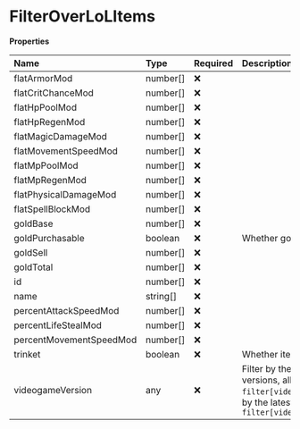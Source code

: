 # FilterOverLoLItems

**Properties**

| Name                    | Type     | Required | Description                                                                                                                                                      |
| :---------------------- | :------- | :------- | :--------------------------------------------------------------------------------------------------------------------------------------------------------------- |
| flatArmorMod            | number[] | ❌       |                                                                                                                                                                  |
| flatCritChanceMod       | number[] | ❌       |                                                                                                                                                                  |
| flatHpPoolMod           | number[] | ❌       |                                                                                                                                                                  |
| flatHpRegenMod          | number[] | ❌       |                                                                                                                                                                  |
| flatMagicDamageMod      | number[] | ❌       |                                                                                                                                                                  |
| flatMovementSpeedMod    | number[] | ❌       |                                                                                                                                                                  |
| flatMpPoolMod           | number[] | ❌       |                                                                                                                                                                  |
| flatMpRegenMod          | number[] | ❌       |                                                                                                                                                                  |
| flatPhysicalDamageMod   | number[] | ❌       |                                                                                                                                                                  |
| flatSpellBlockMod       | number[] | ❌       |                                                                                                                                                                  |
| goldBase                | number[] | ❌       |                                                                                                                                                                  |
| goldPurchasable         | boolean  | ❌       | Whether gold can be bought                                                                                                                                       |
| goldSell                | number[] | ❌       |                                                                                                                                                                  |
| goldTotal               | number[] | ❌       |                                                                                                                                                                  |
| id                      | number[] | ❌       |                                                                                                                                                                  |
| name                    | string[] | ❌       |                                                                                                                                                                  |
| percentAttackSpeedMod   | number[] | ❌       |                                                                                                                                                                  |
| percentLifeStealMod     | number[] | ❌       |                                                                                                                                                                  |
| percentMovementSpeedMod | number[] | ❌       |                                                                                                                                                                  |
| trinket                 | boolean  | ❌       | Whether item is a trinket                                                                                                                                        |
| videogameVersion        | any      | ❌       | Filter by the names of videogame versions, all versions using `filter[videogame_version]=all`, or by the latest version using `filter[videogame_version]=latest` |
